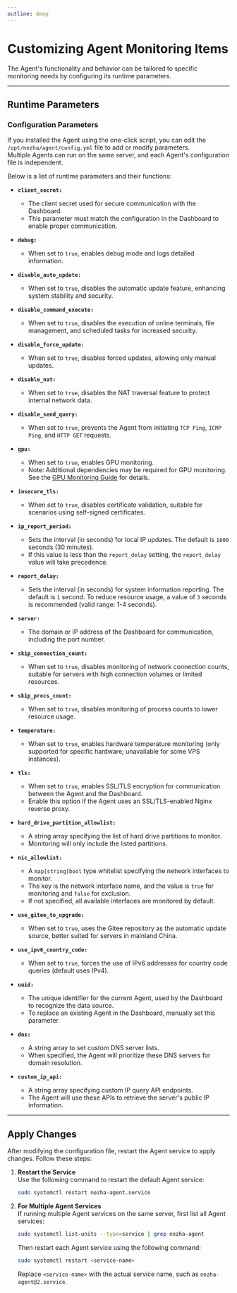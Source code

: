```yaml
---
outline: deep
---
```


# Customizing Agent Monitoring Items

The Agent's functionality and behavior can be tailored to specific monitoring needs by configuring its runtime parameters.

---

## Runtime Parameters

### Configuration Parameters

If you installed the Agent using the one-click script, you can edit the `/opt/nezha/agent/config.yml` file to add or modify parameters.  
Multiple Agents can run on the same server, and each Agent's configuration file is independent.

Below is a list of runtime parameters and their functions:

- **`client_secret:`**  
  - The client secret used for secure communication with the Dashboard.  
  - This parameter must match the configuration in the Dashboard to enable proper communication.

- **`debug:`**  
  - When set to `true`, enables debug mode and logs detailed information.

- **`disable_auto_update:`**  
  - When set to `true`, disables the automatic update feature, enhancing system stability and security.

- **`disable_command_execute:`**  
  - When set to `true`, disables the execution of online terminals, file management, and scheduled tasks for increased security.

- **`disable_force_update:`**  
  - When set to `true`, disables forced updates, allowing only manual updates.

- **`disable_nat:`**  
  - When set to `true`, disables the NAT traversal feature to protect internal network data.

- **`disable_send_query:`**  
  - When set to `true`, prevents the Agent from initiating `TCP Ping`, `ICMP Ping`, and `HTTP GET` requests.

- **`gpu:`**  
  - When set to `true`, enables GPU monitoring.  
  - Note: Additional dependencies may be required for GPU monitoring. See the [GPU Monitoring Guide](/en_US/guide/q9.html) for details.

- **`insecure_tls:`**  
  - When set to `true`, disables certificate validation, suitable for scenarios using self-signed certificates.

- **`ip_report_period:`**  
  - Sets the interval (in seconds) for local IP updates. The default is `1800` seconds (30 minutes).  
  - If this value is less than the `report_delay` setting, the `report_delay` value will take precedence.

- **`report_delay:`**  
  - Sets the interval (in seconds) for system information reporting. The default is `1` second. To reduce resource usage, a value of `3` seconds is recommended (valid range: 1-4 seconds).

- **`server:`**  
  - The domain or IP address of the Dashboard for communication, including the port number.

- **`skip_connection_count:`**  
  - When set to `true`, disables monitoring of network connection counts, suitable for servers with high connection volumes or limited resources.

- **`skip_procs_count:`**  
  - When set to `true`, disables monitoring of process counts to lower resource usage.

- **`temperature:`**  
  - When set to `true`, enables hardware temperature monitoring (only supported for specific hardware; unavailable for some VPS instances).

- **`tls:`**  
  - When set to `true`, enables SSL/TLS encryption for communication between the Agent and the Dashboard.  
  - Enable this option if the Agent uses an SSL/TLS-enabled Nginx reverse proxy.

- **`hard_drive_partition_allowlist:`**  
  - A string array specifying the list of hard drive partitions to monitor.  
  - Monitoring will only include the listed partitions.

- **`nic_allowlist:`**  
  - A `map[string]bool` type whitelist specifying the network interfaces to monitor.  
  - The key is the network interface name, and the value is `true` for monitoring and `false` for exclusion.  
  - If not specified, all available interfaces are monitored by default.

- **`use_gitee_to_upgrade:`**  
  - When set to `true`, uses the Gitee repository as the automatic update source, better suited for servers in mainland China.

- **`use_ipv6_country_code:`**  
  - When set to `true`, forces the use of IPv6 addresses for country code queries (default uses IPv4).

- **`uuid:`**  
  - The unique identifier for the current Agent, used by the Dashboard to recognize the data source.  
  - To replace an existing Agent in the Dashboard, manually set this parameter.

- **`dns:`**  
  - A string array to set custom DNS server lists.  
  - When specified, the Agent will prioritize these DNS servers for domain resolution.

- **`custom_ip_api:`**  
  - A string array specifying custom IP query API endpoints.  
  - The Agent will use these APIs to retrieve the server's public IP information.

---

## Apply Changes

After modifying the configuration file, restart the Agent service to apply changes. Follow these steps:

1. **Restart the Service**  
   Use the following command to restart the default Agent service:
   ```bash
   sudo systemctl restart nezha-agent.service
   ```

2. **For Multiple Agent Services**  
   If running multiple Agent services on the same server, first list all Agent services:
   ```bash
   sudo systemctl list-units --type=service | grep nezha-agent
   ```
   Then restart each Agent service using the following command:
   ```bash
   sudo systemctl restart <service-name>
   ```
   Replace `<service-name>` with the actual service name, such as `nezha-agent@2.service`.